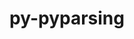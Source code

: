 ---
title: "py-pyparsing"
layout: cache
categories: [package, develop-2023-12-17]
meta: {"versions": ["3.0.9"], "compilers": ["apple-clang@=15.0.0", "gcc@=11.1.0", "gcc@=11.3.0", "gcc@=11.4.0", "gcc@=7.5.0", "gcc@=9.4.0", "oneapi@=2023.2.0"], "oss": ["ubuntu18.04", "ubuntu20.04", "ubuntu22.04", "ventura"], "platforms": ["darwin", "linux"], "targets": ["aarch64", "neoverse_v1", "ppc64le", "x86_64_v3"], "stacks": ["data-vis-sdk", "e4s", "e4s-neoverse_v1", "e4s-oneapi", "e4s-power", "e4s-rocm-external", "ml-darwin-aarch64-mps", "ml-linux-x86_64-cpu", "ml-linux-x86_64-cuda", "ml-linux-x86_64-rocm", "radiuss", "root"], "num_specs": 10, "num_specs_by_stack": {"root": 10, "ml-darwin-aarch64-mps": 1, "radiuss": 1, "e4s-neoverse_v1": 1, "e4s-power": 1, "data-vis-sdk": 1, "e4s": 2, "e4s-rocm-external": 1, "e4s-oneapi": 2, "ml-linux-x86_64-cpu": 1, "ml-linux-x86_64-cuda": 1, "ml-linux-x86_64-rocm": 1}}
spec_details: [{"hash": "cn5uq3vhjomysvw5iiawhovbtom3f4xq", "compiler": "apple-clang@=15.0.0", "versions": ["3.0.9"], "os": "ventura", "platform": "darwin", "target": "aarch64", "variants": ["build_system=python_pip"], "stacks": ["root", "ml-darwin-aarch64-mps"], "size": "-", "tarball": "https://binaries.spack.io/develop-2023-12-17/build_cache/darwin-ventura-aarch64/apple-clang-15.0.0/py-pyparsing-3.0.9/darwin-ventura-aarch64-apple-clang-15.0.0-py-pyparsing-3.0.9-cn5uq3vhjomysvw5iiawhovbtom3f4xq.spack"}, {"hash": "dz2hioujougezn6vi6owmjy54ls3tmkn", "compiler": "gcc@=7.5.0", "versions": ["3.0.9"], "os": "ubuntu18.04", "platform": "linux", "target": "x86_64_v3", "variants": ["build_system=python_pip"], "stacks": ["root", "radiuss"], "size": "-", "tarball": "https://binaries.spack.io/develop-2023-12-17/build_cache/linux-ubuntu18.04-x86_64_v3/gcc-7.5.0/py-pyparsing-3.0.9/linux-ubuntu18.04-x86_64_v3-gcc-7.5.0-py-pyparsing-3.0.9-dz2hioujougezn6vi6owmjy54ls3tmkn.spack"}, {"hash": "zmyhytdgmcbozzilkvjdtq3n7njthfz7", "compiler": "gcc@=11.4.0", "versions": ["3.0.9"], "os": "ubuntu20.04", "platform": "linux", "target": "neoverse_v1", "variants": ["build_system=python_pip"], "stacks": ["root", "e4s-neoverse_v1"], "size": "-", "tarball": "https://binaries.spack.io/develop-2023-12-17/build_cache/linux-ubuntu20.04-neoverse_v1/gcc-11.4.0/py-pyparsing-3.0.9/linux-ubuntu20.04-neoverse_v1-gcc-11.4.0-py-pyparsing-3.0.9-zmyhytdgmcbozzilkvjdtq3n7njthfz7.spack"}, {"hash": "ajrnuyeq4ivxa4sf4p6y5mxtk7ty3z5q", "compiler": "gcc@=9.4.0", "versions": ["3.0.9"], "os": "ubuntu20.04", "platform": "linux", "target": "ppc64le", "variants": ["build_system=python_pip"], "stacks": ["root", "e4s-power"], "size": "-", "tarball": "https://binaries.spack.io/develop-2023-12-17/build_cache/linux-ubuntu20.04-ppc64le/gcc-9.4.0/py-pyparsing-3.0.9/linux-ubuntu20.04-ppc64le-gcc-9.4.0-py-pyparsing-3.0.9-ajrnuyeq4ivxa4sf4p6y5mxtk7ty3z5q.spack"}, {"hash": "d2mxpk6x63h7x6cck6ewkgzhtdzcdzug", "compiler": "gcc@=11.1.0", "versions": ["3.0.9"], "os": "ubuntu20.04", "platform": "linux", "target": "x86_64_v3", "variants": ["build_system=python_pip"], "stacks": ["root", "data-vis-sdk"], "size": "-", "tarball": "https://binaries.spack.io/develop-2023-12-17/build_cache/linux-ubuntu20.04-x86_64_v3/gcc-11.1.0/py-pyparsing-3.0.9/linux-ubuntu20.04-x86_64_v3-gcc-11.1.0-py-pyparsing-3.0.9-d2mxpk6x63h7x6cck6ewkgzhtdzcdzug.spack"}, {"hash": "enayvfiwitx3uipyckfn26ddhsulqkhe", "compiler": "gcc@=11.4.0", "versions": ["3.0.9"], "os": "ubuntu20.04", "platform": "linux", "target": "x86_64_v3", "variants": ["build_system=python_pip"], "stacks": ["root", "e4s", "e4s-rocm-external"], "size": "-", "tarball": "https://binaries.spack.io/develop-2023-12-17/build_cache/linux-ubuntu20.04-x86_64_v3/gcc-11.4.0/py-pyparsing-3.0.9/linux-ubuntu20.04-x86_64_v3-gcc-11.4.0-py-pyparsing-3.0.9-enayvfiwitx3uipyckfn26ddhsulqkhe.spack"}, {"hash": "lr53fpt7xqebvfbj2powwuxwzcu4d5eq", "compiler": "gcc@=11.4.0", "versions": ["3.0.9"], "os": "ubuntu20.04", "platform": "linux", "target": "x86_64_v3", "variants": ["build_system=python_pip"], "stacks": ["root", "e4s"], "size": "-", "tarball": "https://binaries.spack.io/develop-2023-12-17/build_cache/linux-ubuntu20.04-x86_64_v3/gcc-11.4.0/py-pyparsing-3.0.9/linux-ubuntu20.04-x86_64_v3-gcc-11.4.0-py-pyparsing-3.0.9-lr53fpt7xqebvfbj2powwuxwzcu4d5eq.spack"}, {"hash": "b5sx7tjapmluktitaljkfzvfuspdwjhr", "compiler": "oneapi@=2023.2.0", "versions": ["3.0.9"], "os": "ubuntu20.04", "platform": "linux", "target": "x86_64_v3", "variants": ["build_system=python_pip"], "stacks": ["root", "e4s-oneapi"], "size": "-", "tarball": "https://binaries.spack.io/develop-2023-12-17/build_cache/linux-ubuntu20.04-x86_64_v3/oneapi-2023.2.0/py-pyparsing-3.0.9/linux-ubuntu20.04-x86_64_v3-oneapi-2023.2.0-py-pyparsing-3.0.9-b5sx7tjapmluktitaljkfzvfuspdwjhr.spack"}, {"hash": "pc5pbjocyf3nu43ljgsqpd3hudft3kbs", "compiler": "oneapi@=2023.2.0", "versions": ["3.0.9"], "os": "ubuntu20.04", "platform": "linux", "target": "x86_64_v3", "variants": ["build_system=python_pip"], "stacks": ["root", "e4s-oneapi"], "size": "-", "tarball": "https://binaries.spack.io/develop-2023-12-17/build_cache/linux-ubuntu20.04-x86_64_v3/oneapi-2023.2.0/py-pyparsing-3.0.9/linux-ubuntu20.04-x86_64_v3-oneapi-2023.2.0-py-pyparsing-3.0.9-pc5pbjocyf3nu43ljgsqpd3hudft3kbs.spack"}, {"hash": "wb52ejvw7tcqklrop4fbwsc7pmn4vxqs", "compiler": "gcc@=11.3.0", "versions": ["3.0.9"], "os": "ubuntu22.04", "platform": "linux", "target": "x86_64_v3", "variants": ["build_system=python_pip"], "stacks": ["root", "ml-linux-x86_64-cpu", "ml-linux-x86_64-cuda", "ml-linux-x86_64-rocm"], "size": "-", "tarball": "https://binaries.spack.io/develop-2023-12-17/build_cache/linux-ubuntu22.04-x86_64_v3/gcc-11.3.0/py-pyparsing-3.0.9/linux-ubuntu22.04-x86_64_v3-gcc-11.3.0-py-pyparsing-3.0.9-wb52ejvw7tcqklrop4fbwsc7pmn4vxqs.spack"}]
---